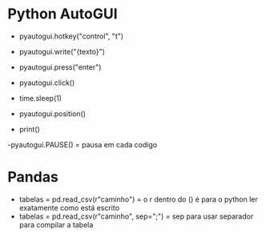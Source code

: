 # Python AutoGUI
  - pyautogui.hotkey("control", "t")
  - pyautogui.write("{texto}")
  - pyautogui.press("enter")
  - pyautogui.click()

  - time.sleep(1)
  - pyautogui.position()
  - print()

  -pyautogui.PAUSE() = pausa em cada codigo

# Pandas
  - tabelas = pd.read_csv(r"caminho") = o r dentro do () é para o python ler exatamente como está escrito
  - tabelas = pd.read_csv(r"caminho", sep=";") = sep para usar separador para compilar a tabela
